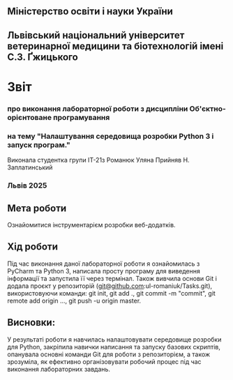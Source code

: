 ## Міністерство освіти і науки України

## Львівський національний університет ветеринарної медицини та біотехнологій імені С.З. Ґжицького

# Звіт 
### про виконання лабораторної роботи з дисципліни Об'єктно-орієнтоване програмування
### на тему "Налаштування середовища розробки Python 3 і запуск програм."
Виконала студентка групи ІТ-21з 
Романюк Уляна
Прийняв Н. Заплатинський  
### Львів 2025

## Мета роботи 
Ознайомитися інструментарієм розробки веб-додатків.

## Хід роботи
Під час виконання даної лабораторної роботи я ознайомилась з PyCharm та Python 3, написала просту програму для виведення
інформації та запустила її через термінал. Також вивчила основи Git і додала проєкт у репозиторій 
(git@github.com:ul-romaniuk/Tasks.git), використовуючи команди: git init, git add ., git commit -m "commit",
git remote add origin ..., git push -u origin master.

## Висновки:
У результаті роботи я навчилась налаштовувати середовище розробки для Python, закріпила навички написання та запуску 
базових скриптів, опанувала основні команди Git для роботи з репозиторієм, а також зрозуміла, як ефективно 
організовувати робочий процес під час виконання лабораторних завдань.
